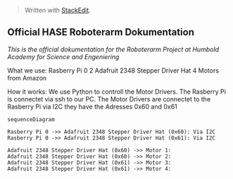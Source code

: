 


> Written with [StackEdit](https://stackedit.io/).
## Official HASE Roboterarm Dokumentation
*This is the official dokumentation for the Roboterarm Project at Humbold Academy for Science and Engeniering*

What we use:
Rasberry Pi 0 
2 Adafruit 2348 Stepper Driver Hat
4  Motors from Amazon

How it works:
We use Python to controll the Motor Drivers. The Rasberry Pi is connectet via ssh to our PC. 
The Motor Drivers are connectet to the Rasberry Pi via I2C they have the Adresses 0x60 and 0x61

```mermaid
sequenceDiagram

Rasberry Pi 0 ->> Adafruit 2348 Stepper Driver Hat (0x60): Via I2C
Rasberry Pi 0 ->> Adafruit 2348 Stepper Driver Hat (0x61): Via I2C

Adafruit 2348 Stepper Driver Hat (0x60) ->> Motor 1: 
Adafruit 2348 Stepper Driver Hat (0x60) ->> Motor 2: 
Adafruit 2348 Stepper Driver Hat (0x61) ->> Motor 3:
Adafruit 2348 Stepper Driver Hat (0x61) ->> Motor 4:


```
